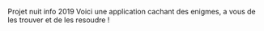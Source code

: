 Projet nuit info 2019
Voici une application cachant des enigmes, a vous de les trouver et de les resoudre !

